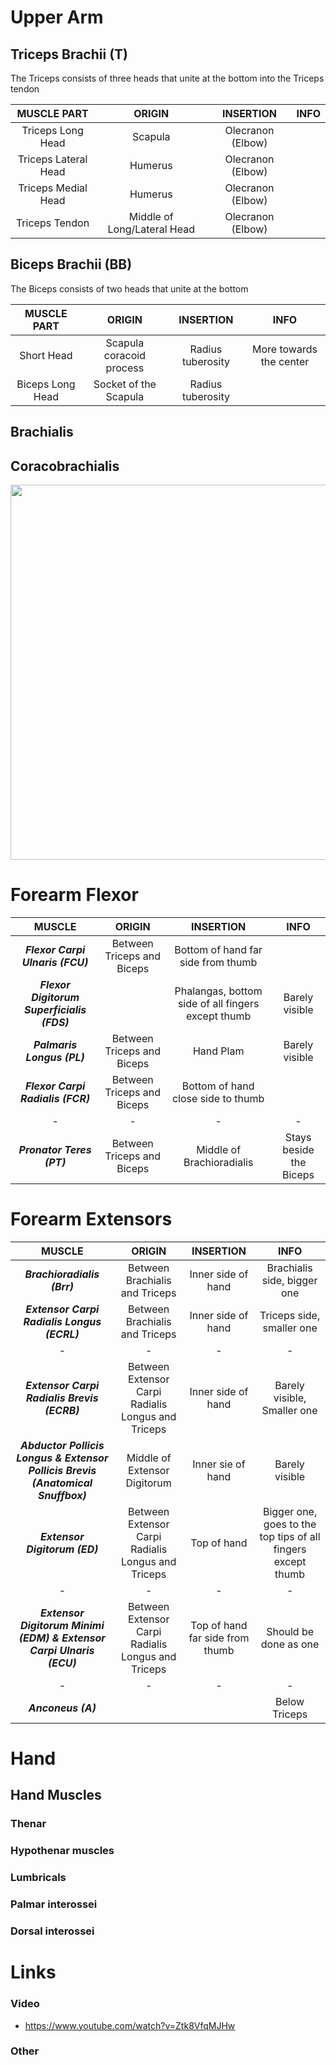 # Upper Arm
## Triceps Brachii (T)
The Triceps consists of three heads that unite at the bottom into the Triceps tendon

|MUSCLE PART|ORIGIN|INSERTION|INFO
|:-:|:-:|:-:|:-:
|Triceps Long Head|Scapula|Olecranon (Elbow)|
|Triceps Lateral Head|Humerus|Olecranon (Elbow)|
|Triceps Medial Head|Humerus|Olecranon (Elbow)|
|Triceps Tendon|Middle of Long/Lateral Head|Olecranon (Elbow)|

## Biceps Brachii (BB)
The Biceps consists of two heads that unite at the bottom

|MUSCLE PART|ORIGIN|INSERTION|INFO
|:-:|:-:|:-:|:-:
|Short Head|Scapula coracoid process|Radius tuberosity|More towards the center
|Biceps Long Head|Socket of the Scapula|Radius tuberosity|


## Brachialis

## Coracobrachialis
<img src="https://i.imgur.com/2beqfTb.png" width="600">


# Forearm Flexor
|MUSCLE|ORIGIN|INSERTION|INFO
|:-:|:-:|:-:|:-:
|_**Flexor Carpi Ulnaris (FCU)**_|Between Triceps and Biceps|Bottom of hand far side from thumb|
|_**Flexor Digitorum Superficialis (FDS)**_||Phalangas, bottom side of all fingers except thumb|Barely visible
|_**Palmaris Longus (PL)**_|Between Triceps and Biceps|Hand Plam|Barely visible
|_**Flexor Carpi Radialis (FCR)**_|Between Triceps and Biceps|Bottom of hand close side to thumb|
|-|-|-|-
|_**Pronator Teres (PT)**_|Between Triceps and Biceps|Middle of Brachioradialis|Stays beside the Biceps 


# Forearm Extensors
|MUSCLE|ORIGIN|INSERTION|INFO
|:-:|:-:|:-:|:-:
|_**Brachioradialis (Brr)**_|Between Brachialis and Triceps|Inner side of hand|Brachialis side, bigger one
|_**Extensor Carpi Radialis Longus (ECRL)**_|Between Brachialis and Triceps|Inner side of hand|Triceps side, smaller one
|-|-|-|-
|_**Extensor Carpi Radialis Brevis (ECRB)**_|Between Extensor Carpi Radialis Longus and Triceps|Inner side of hand|Barely visible, Smaller one
|_**Abductor Pollicis Longus & Extensor Pollicis Brevis (Anatomical Snuffbox)**_|Middle of Extensor Digitorum|Inner sie of hand|Barely visible
|_**Extensor Digitorum (ED)**_|Between Extensor Carpi Radialis Longus and Triceps|Top of hand|Bigger one, goes to the top tips of all fingers except thumb|
|-|-|-|-
|_**Extensor Digitorum Minimi (EDM) & Extensor Carpi Ulnaris (ECU)**_|Between Extensor Carpi Radialis Longus and Triceps|Top of hand far side from thumb|Should be done as one
|-|-|-|-
|_**Anconeus (A)**_|||Below Triceps


# Hand
## Hand Muscles
### Thenar
### Hypothenar muscles
### Lumbricals
### Palmar interossei
### Dorsal interossei



# Links
### Video
- https://www.youtube.com/watch?v=Ztk8VfqMJHw
### Other